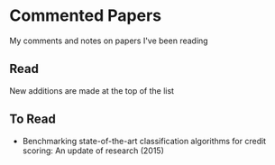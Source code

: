 # Commented Papers

My comments and notes on papers I've been reading

## Read
New additions are made at the top of the list

## To Read

- Benchmarking state-of-the-art classification algorithms for credit scoring: An update of research (2015)
